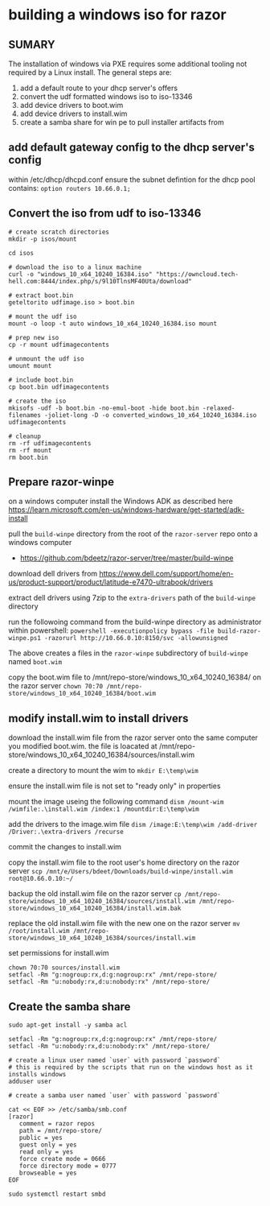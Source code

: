 # building a windows iso for razor
## SUMARY
The installation of windows via PXE requires some additional tooling not required by a Linux install. The general steps are:
1. add a default route to your dhcp server's offers
2. convert the udf formatted windows iso  to iso-13346
3. add device drivers to boot.wim
4. add device drivers to install.wim
5. create a samba share for win pe to pull installer artifacts from

## add default gateway config to the dhcp server's config
within /etc/dhcp/dhcpd.conf ensure the subnet defintion for the dhcp pool contains:
`option routers 10.66.0.1;`

## Convert the iso from udf to iso-13346
```
# create scratch directories
mkdir -p isos/mount

cd isos

# download the iso to a linux machine
curl -o "windows_10_x64_10240_16384.iso" "https://owncloud.tech-hell.com:8444/index.php/s/9l10TlnsMF40Uta/download"

# extract boot.bin
geteltorito udfimage.iso > boot.bin

# mount the udf iso
mount -o loop -t auto windows_10_x64_10240_16384.iso mount

# prep new iso
cp -r mount udfimagecontents

# unmount the udf iso
umount mount

# include boot.bin
cp boot.bin udfimagecontents

# create the iso
mkisofs -udf -b boot.bin -no-emul-boot -hide boot.bin -relaxed-filenames -joliet-long -D -o converted_windows_10_x64_10240_16384.iso udfimagecontents

# cleanup
rm -rf udfimagecontents
rm -rf mount
rm boot.bin
```

## Prepare razor-winpe
on a windows computer install the Windows ADK as described here https://learn.microsoft.com/en-us/windows-hardware/get-started/adk-install

pull the `build-winpe` directory from the root of the `razor-server` repo onto a windows computer
- https://github.com/bdeetz/razor-server/tree/master/build-winpe

download dell drivers from https://www.dell.com/support/home/en-us/product-support/product/latitude-e7470-ultrabook/drivers

extract dell drivers using 7zip to the `extra-drivers` path of the `build-winpe` directory

run the followoing command from the build-winpe directory as administrator within powershell:
`powershell -executionpolicy bypass -file build-razor-winpe.ps1 -razorurl http://10.66.0.10:8150/svc -allowunsigned`

The above creates a files in the `razor-winpe` subdirectory of `build-winpe` named `boot.wim`

copy the boot.wim file to /mnt/repo-store/windows_10_x64_10240_16384/ on the razor server
`chown 70:70 /mnt/repo-store/windows_10_x64_10240_16384/boot.wim`

## modify install.wim to install drivers
download the install.wim file from the razor server onto the same computer you modified boot.wim. the file is loacated at /mnt/repo-store/windows_10_x64_10240_16384/sources/install.wim

create a directory to mount the wim to
`mkdir E:\temp\wim`

ensure the install.wim file is not set to "ready only" in properties

mount the image useing the following command
`dism /mount-wim /wimfile:.\install.wim /index:1 /mountdir:E:\temp\wim`

add the drivers to the image.wim file
`dism /image:E:\temp\wim /add-driver /Driver:.\extra-drivers /recurse`

commit the changes to install.wim

copy the install.wim file to the root user's home directory on the razor server
`scp /mnt/e/Users/bdeet/Downloads/build-winpe/install.wim root@10.66.0.10:~/`

backup the old install.wim file on the razor server
`cp /mnt/repo-store/windows_10_x64_10240_16384/sources/install.wim /mnt/repo-store/windows_10_x64_10240_16384/install.wim.bak`

replace the old install.wim file with the new one on the razor server
`mv /root/install.wim /mnt/repo-store/windows_10_x64_10240_16384/sources/install.wim`

set permissions for install.wim
```
chown 70:70 sources/install.wim
setfacl -Rm "g:nogroup:rx,d:g:nogroup:rx" /mnt/repo-store/
setfacl -Rm "u:nobody:rx,d:u:nobody:rx" /mnt/repo-store/
```

## Create the samba share
```
sudo apt-get install -y samba acl

setfacl -Rm "g:nogroup:rx,d:g:nogroup:rx" /mnt/repo-store/
setfacl -Rm "u:nobody:rx,d:u:nobody:rx" /mnt/repo-store/

# create a linux user named `user` with password `password`
# this is required by the scripts that run on the windows host as it installs windows
adduser user

# create a samba user named `user` with password `password`

cat << EOF >> /etc/samba/smb.conf
[razor]
   comment = razor repos
   path = /mnt/repo-store/
   public = yes
   guest only = yes
   read only = yes
   force create mode = 0666
   force directory mode = 0777
   browseable = yes
EOF

sudo systemctl restart smbd
```
